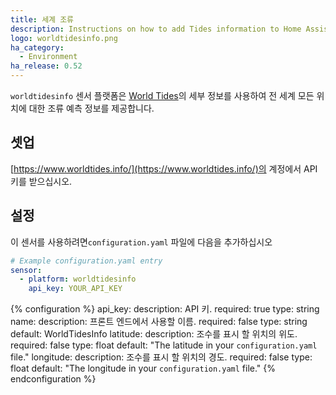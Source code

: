 ```yaml
---
title: 세계 조류
description: Instructions on how to add Tides information to Home Assistant.
logo: worldtidesinfo.png
ha_category:
  - Environment
ha_release: 0.52
---
```


`worldtidesinfo` 센서 플랫폼은 [World Tides](https://www.worldtides.info/)의 세부 정보를 사용하여 전 세계 모든 위치에 대한 조류 예측 정보를 제공합니다.


## 셋업 

[https://www.worldtides.info/](https://www.worldtides.info/)의 계정에서 API 키를 받으십시오.

## 설정

이 센서를 사용하려면`configuration.yaml` 파일에 다음을 추가하십시오

```yaml
# Example configuration.yaml entry
sensor:
  - platform: worldtidesinfo
    api_key: YOUR_API_KEY
```

{% configuration %}
api_key:
  description: API 키.
  required: true
  type: string
name:
  description: 프론트 엔드에서 사용할 이름.
  required: false
  type: string
  default: WorldTidesInfo
latitude:
  description: 조수를 표시 할 위치의 위도.
  required: false
  type: float
  default: "The latitude in your `configuration.yaml` file."
longitude:
  description: 조수를 표시 할 위치의 경도.
  required: false
  type: float
  default: "The longitude in your `configuration.yaml` file."
{% endconfiguration %}
